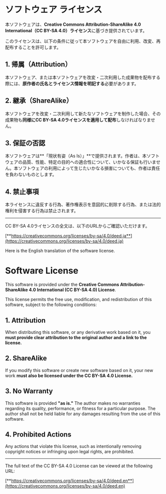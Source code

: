 # ソフトウェア ライセンス

本ソフトウェアは、**Creative Commons Attribution-ShareAlike 4.0 International（CC BY-SA 4.0）ライセンス**に基づき提供されています。

このライセンスは、以下の条件に従って本ソフトウェアを自由に利用、改変、再配布することを許可します。

## 1. 帰属（Attribution）
本ソフトウェア、または本ソフトウェアを改変・二次利用した成果物を配布する際には、**原作者の氏名とライセンス情報を明記する**必要があります。

## 2. 継承（ShareAlike）
本ソフトウェアを改変・二次利用して新たなソフトウェアを制作した場合、その成果物も**同様にCC BY-SA 4.0ライセンスを適用して配布**しなければなりません。

## 3. 保証の否認
本ソフトウェアは**「現状有姿（As Is）」**で提供されます。作者は、本ソフトウェアの品質、性能、特定の目的への適合性について、いかなる保証も行いません。本ソフトウェアの利用によって生じたいかなる損害についても、作者は責任を負わないものとします。

## 4. 禁止事項
本ライセンスに違反する行為、著作権表示を意図的に削除する行為、または法的権利を侵害する行為は禁止されます。

---

CC BY-SA 4.0ライセンスの全文は、以下のURLからご確認いただけます。

[**https://creativecommons.org/licenses/by-sa/4.0/deed.ja**](https://creativecommons.org/licenses/by-sa/4.0/deed.ja)



Here is the English translation of the software license.

# Software License

This software is provided under the **Creative Commons Attribution-ShareAlike 4.0 International (CC BY-SA 4.0) License**.

This license permits the free use, modification, and redistribution of this software, subject to the following conditions:

## 1. Attribution
When distributing this software, or any derivative work based on it, you **must provide clear attribution to the original author and a link to the license.**

## 2. ShareAlike
If you modify this software or create new software based on it, your new work **must also be licensed under the CC BY-SA 4.0 License.**

## 3. No Warranty
This software is provided **"as is."** The author makes no warranties regarding its quality, performance, or fitness for a particular purpose. The author shall not be held liable for any damages resulting from the use of this software.

## 4. Prohibited Actions
Any actions that violate this license, such as intentionally removing copyright notices or infringing upon legal rights, are prohibited.

---

The full text of the CC BY-SA 4.0 License can be viewed at the following URL:

[**https://creativecommons.org/licenses/by-sa/4.0/deed.en**](https://creativecommons.org/licenses/by-sa/4.0/deed.en)